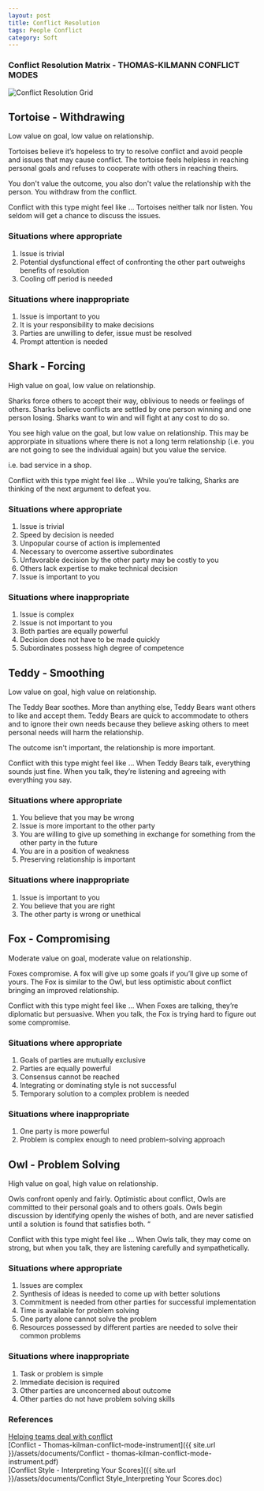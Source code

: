 ```yaml
---
layout: post
title: Conflict Resolution
tags: People Conflict
category: Soft
---
```

### Conflict Resolution Matrix - THOMAS-KILMANN CONFLICT MODES

<img class="img-responsive" alt="Conflict Resolution Grid" src="{{ site.url }}/assets/images/Conflict-Resolution-Matrix.png">

## Tortoise - Withdrawing 

Low value on goal, low value on relationship.

Tortoises believe it’s hopeless to try to resolve conflict and avoid people and issues that may cause conflict. The tortoise feels helpless in reaching personal goals and refuses to cooperate with others in reaching theirs.

You don't value the outcome, you also don't value the relationship with the person. You withdraw from the conflict.

Conflict with this type might feel like ... Tortoises neither talk nor listen. You seldom will get a chance to discuss the issues.

### Situations where appropriate

1. Issue is trivial  
2. Potential dysfunctional effect of confronting the other part outweighs benefits of resolution  
3. Cooling off period is needed  

### Situations where inappropriate

1. Issue is important to you  
2. It is your responsibility to make decisions  
3. Parties are unwilling to defer, issue must be resolved  
4. Prompt attention is needed  

## Shark - Forcing 

High value on goal, low value on relationship.

Sharks force others to accept their way, oblivious to needs or feelings of others. Sharks believe conflicts are settled by one person winning and one person losing. Sharks want to win and will fight at any cost to do so.  

You see high value on the goal, but low value on relationship. This may be approrpiate in situations where there is not a long term relationship (i.e. you are not going to see the individual again) but you value the service.

i.e. bad service in a shop.  

Conflict with this type might feel like ... While you’re talking, Sharks are thinking of the next argument to defeat you.

### Situations where appropriate

1. Issue is trivial  
2. Speed by decision is needed  
3. Unpopular course of action is implemented  
4. Necessary to overcome assertive subordinates  
5. Unfavorable decision by the other party may be costly to you  
6. Others lack expertise to make technical decision  
7. Issue is important to you  

### Situations where inappropriate

1. Issue is complex  
2. Issue is not important to you  
3. Both parties are equally powerful  
4. Decision does not have to be made quickly  
5. Subordinates possess high degree of competence  

## Teddy - Smoothing 

Low value on goal, high value on relationship.

The Teddy Bear soothes. More than anything else, Teddy Bears want others to like and accept them.  Teddy Bears are quick to accommodate to others and to ignore their own needs because they believe asking others to meet personal needs will harm the relationship.

The outcome isn't important, the relationship is more important.

Conflict with this type might feel like ... When Teddy Bears talk, everything sounds just fine.  When you talk, they’re listening and agreeing with everything you say.

### Situations where appropriate

1. You believe that you may be wrong  
2. Issue is more important to the other party  
3. You are willing to give up something in exchange for something from the other party in the future  
4. You are in a position of weakness  
5. Preserving relationship is important  

### Situations where inappropriate

1. Issue is important to you  
2. You believe that you are right  
3. The other party is wrong or unethical  

## Fox - Compromising  

Moderate value on goal, moderate value on relationship.

Foxes compromise. A fox will give up some goals if you’ll give up some of yours. The Fox is similar to the Owl, but less optimistic about conflict bringing an improved relationship.

Conflict with this type might feel like ... When Foxes are talking, they’re diplomatic but persuasive. When you talk, the Fox is trying hard to figure out some compromise.

### Situations where appropriate

1. Goals of parties are mutually exclusive  
2. Parties are equally powerful  
3. Consensus cannot be reached  
4. Integrating or dominating style is not successful  
5. Temporary solution to a complex problem is needed  

### Situations where inappropriate

1. One party is more powerful  
2. Problem is complex enough to need problem-solving approach  

## Owl - Problem Solving 

High value on goal, high value on relationship.

Owls confront openly and fairly. Optimistic about conflict, Owls are committed to their personal goals and to others goals. Owls begin discussion by identifying openly the wishes of both, and are never satisfied until a solution is found that satisfies both. “

Conflict with this type might feel like ...  When Owls talk, they may come on strong, but when you talk, they are listening carefully and sympathetically.  

### Situations where appropriate

1. Issues are complex  
2. Synthesis of ideas is needed to come up with better solutions  
3. Commitment is needed from other parties for successful implementation  
4. Time is available for problem solving  
5. One party alone cannot solve the problem  
6. Resources possessed by different parties are needed to solve their common problems  

### Situations where inappropriate

1. Task or problem is simple  
2. Immediate decision is required  
3. Other parties are unconcerned about outcome  
4. Other parties do not have problem solving skills  

### References

[Helping teams deal with conflict](http://nomad8.com/helping-teams-deal-with-conflict/)  
[Conflict - Thomas-kilman-conflict-mode-instrument]({{ site.url }}/assets/documents/Conflict - thomas-kilman-conflict-mode-instrument.pdf)  
[Conflict Style - Interpreting Your Scores]({{ site.url }}/assets/documents/Conflict Style_Interpreting Your Scores.doc)  

